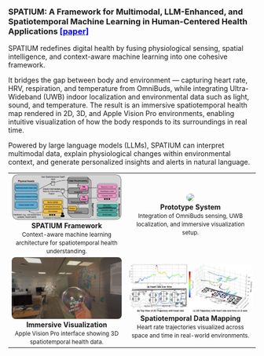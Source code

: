 ### SPATIUM: A Framework for Multimodal, LLM-Enhanced, and Spatiotemporal Machine Learning in Human-Centered Health Applications [<font color="blue">[paper]</font>](https://dl.acm.org/doi/10.1145/3711875.3736686)
SPATIUM redefines digital health by fusing physiological sensing, spatial intelligence, and context-aware machine learning into one cohesive framework.

It bridges the gap between body and environment — capturing heart rate, HRV, respiration, and temperature from OmniBuds, while integrating Ultra-Wideband (UWB) indoor localization and environmental data such as light, sound, and temperature.
The result is an immersive spatiotemporal health map rendered in 2D, 3D, and Apple Vision Pro environments, enabling intuitive visualization of how the body responds to its surroundings in real time.

Powered by large language models (LLMs), SPATIUM can interpret multimodal data, explain physiological changes within environmental context, and generate personalized insights and alerts in natural language.

<table style="text-align:center; margin:auto;">
<tr>
  <td>
    <a href="/assets/paper_img/XR/framework.jpeg">
      <img src="/assets/paper_img/XR/framework.jpeg" style="width:45vw; border-radius:8px;"/>
    </a>
    <div><b>SPATIUM Framework</b><br><small>Context-aware machine learning architecture for spatiotemporal health understanding.</small></div>
  </td>
  <td>
    <a href="/assets/paper_img/XR/system.png">
      <img src="/assets/paper_img/XR/system.png" style="width:55vw; border-radius:8px;"/>
    </a>
    <div><b>Prototype System</b><br><small>Integration of OmniBuds sensing, UWB localization, and immersive visualization setup.</small></div>
  </td>
</tr>
<tr>
  <td>
    <a href="/assets/paper_img/XR/avp.png">
      <img src="/assets/paper_img/XR/avp.png" style="width:40vw; border-radius:8px;"/>
    </a>
    <div><b>Immersive Visualization</b><br><small>Apple Vision Pro interface showing 3D spatiotemporal health data.</small></div>
  </td>
  <td>
    <a href="/assets/paper_img/XR/data.png">
      <img src="/assets/paper_img/XR/data.png" style="width:55vw; border-radius:8px;"/>
    </a>
    <div><b>Spatiotemporal Data Mapping</b><br><small>Heart rate trajectories visualized across space and time in real-world environments.</small></div>
  </td>
</tr>
</table>
